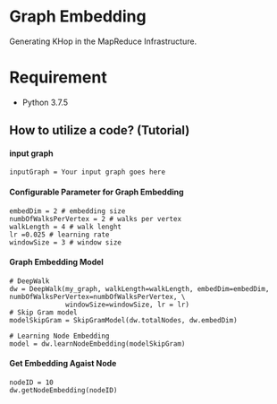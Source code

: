 # Graph Embedding
Generating KHop in the MapReduce Infrastructure.
# Requirement
- Python  3.7.5

## How to utilize a code? (Tutorial)
#### input graph
```
inputGraph = Your input graph goes here
```

#### Configurable Parameter for Graph Embedding
```
embedDim = 2 # embedding size
numbOfWalksPerVertex = 2 # walks per vertex
walkLength = 4 # walk lenght
lr =0.025 # learning rate
windowSize = 3 # window size
```

#### Graph Embedding Model
```
# DeepWalk
dw = DeepWalk(my_graph, walkLength=walkLength, embedDim=embedDim, numbOfWalksPerVertex=numbOfWalksPerVertex, \
              windowSize=windowSize, lr = lr)
# Skip Gram model
modelSkipGram = SkipGramModel(dw.totalNodes, dw.embedDim)

# Learning Node Embedding
model = dw.learnNodeEmbedding(modelSkipGram)
```

#### Get Embedding Agaist Node
```
nodeID = 10
dw.getNodeEmbedding(nodeID)
```
